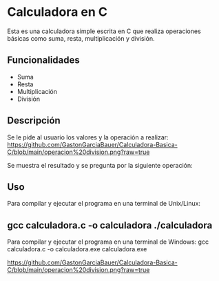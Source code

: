 # Calculadora en C

Esta es una calculadora simple escrita en C que realiza operaciones básicas como suma, resta, multiplicación y división.

## Funcionalidades

- Suma
- Resta
- Multiplicación
- División

## Descripción
Se le pide al usuario los valores y la operación a realizar:
https://github.com/GastonGarciaBauer/Calculadora-Basica-C/blob/main/operacion%20division.png?raw=true

Se muestra el resultado y se pregunta por la siguiente operación:

## Uso

Para compilar y ejecutar el programa en una terminal de Unix/Linux:

gcc calculadora.c -o calculadora
./calculadora
---------------------------------------------------------------------------------------
Para compilar y ejecutar el programa en una terminal de Windows:
gcc calculadora.c -o calculadora.exe
calculadora.exe

https://github.com/GastonGarciaBauer/Calculadora-Basica-C/blob/main/operacion%20division.png?raw=true
